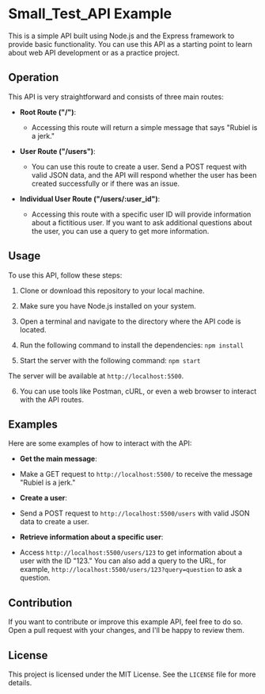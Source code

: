 # Small_Test_API Example

This is a simple API built using Node.js and the Express framework to provide basic functionality. You can use this API as a starting point to learn about web API development or as a practice project.

## Operation

This API is very straightforward and consists of three main routes:

- **Root Route ("/")**:
  - Accessing this route will return a simple message that says "Rubiel is a jerk."

- **User Route ("/users")**:
  - You can use this route to create a user. Send a POST request with valid JSON data, and the API will respond whether the user has been created successfully or if there was an issue.

- **Individual User Route ("/users/:user_id")**:
  - Accessing this route with a specific user ID will provide information about a fictitious user. If you want to ask additional questions about the user, you can use a query to get more information.

## Usage

To use this API, follow these steps:

1. Clone or download this repository to your local machine.

2. Make sure you have Node.js installed on your system.

3. Open a terminal and navigate to the directory where the API code is located.

4. Run the following command to install the dependencies: ```npm install```

5. Start the server with the following command: ```npm start```

The server will be available at `http://localhost:5500`.

6. You can use tools like Postman, cURL, or even a web browser to interact with the API routes.

## Examples

Here are some examples of how to interact with the API:

- **Get the main message**:
- Make a GET request to `http://localhost:5500/` to receive the message "Rubiel is a jerk."

- **Create a user**:
- Send a POST request to `http://localhost:5500/users` with valid JSON data to create a user.

- **Retrieve information about a specific user**:
- Access `http://localhost:5500/users/123` to get information about a user with the ID "123." You can also add a query to the URL, for example, `http://localhost:5500/users/123?query=question` to ask a question.

## Contribution

If you want to contribute or improve this example API, feel free to do so. Open a pull request with your changes, and I'll be happy to review them.

## License

This project is licensed under the MIT License. See the `LICENSE` file for more details.





